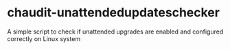 # chaudit-unattendedupdateschecker
A simple script to check if unattended upgrades are enabled and configured correctly on Linux system
